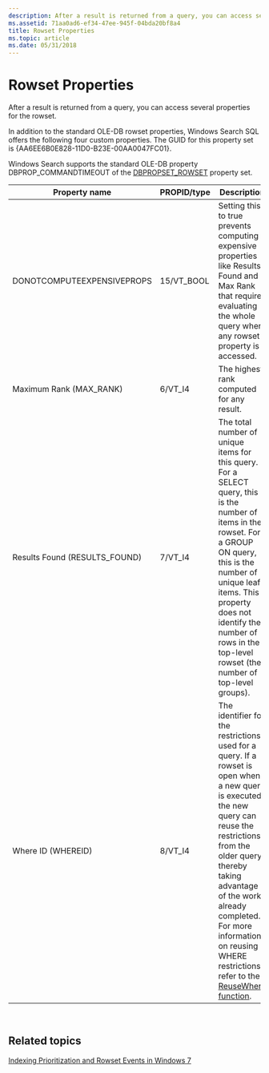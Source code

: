 ```yaml
---
description: After a result is returned from a query, you can access several properties for the rowset.
ms.assetid: 71aa0ad6-ef34-47ee-945f-04bda20bf8a4
title: Rowset Properties
ms.topic: article
ms.date: 05/31/2018
---
```


# Rowset Properties

After a result is returned from a query, you can access several properties for the rowset.

In addition to the standard OLE-DB rowset properties, Windows Search SQL offers the following four custom properties. The GUID for this property set is {AA6EE6B0E828-11D0-B23E-00AA0047FC01}.

Windows Search supports the standard OLE-DB property DBPROP\_COMMANDTIMEOUT of the [DBPROPSET\_ROWSET](/previous-versions//ms691738(v=vs.85)) property set.



| Property name                  | PROPID/type | Description                                                                                                                                                                                                                                                                                                                                        |
|--------------------------------|-------------|----------------------------------------------------------------------------------------------------------------------------------------------------------------------------------------------------------------------------------------------------------------------------------------------------------------------------------------------------|
| DONOTCOMPUTEEXPENSIVEPROPS     | 15/VT\_BOOL | Setting this to true prevents computing expensive properties like Results Found and Max Rank that require evaluating the whole query when any rowset property is accessed.                                                                                                                                                                         |
| Maximum Rank (MAX\_RANK)       | 6/VT\_I4    | The highest rank computed for any result.                                                                                                                                                                                                                                                                                                          |
| Results Found (RESULTS\_FOUND) | 7/VT\_I4    | The total number of unique items for this query. For a SELECT query, this is the number of items in the rowset. For a GROUP ON query, this is the number of unique leaf items. This property does not identify the number of rows in the top-level rowset (the number of top-level groups).                                                        |
| Where ID (WHEREID)             | 8/VT\_I4    | The identifier for the restrictions used for a query. If a rowset is open when a new query is executed, the new query can reuse the restrictions from the older query, thereby taking advantage of the work already completed. For more information on reusing WHERE restrictions, refer to the [ReuseWhere function](-search-sql-reusewhere.md). |



 

## Related topics

<dl> <dt>

[Indexing Prioritization and Rowset Events in Windows 7](indexing-prioritization-and-rowset-events.md)
</dt> </dl>

 

 
